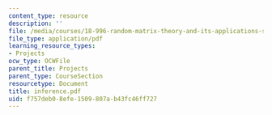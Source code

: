 ```yaml
---
content_type: resource
description: ''
file: /media/courses/18-996-random-matrix-theory-and-its-applications-spring-2004/f757deb08efe1509807ab43fc46ff727_inference.pdf
file_type: application/pdf
learning_resource_types:
- Projects
ocw_type: OCWFile
parent_title: Projects
parent_type: CourseSection
resourcetype: Document
title: inference.pdf
uid: f757deb0-8efe-1509-807a-b43fc46ff727
---
```

